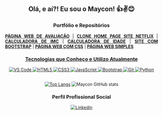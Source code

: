 <div align="center">
  
  ## Olá, e aí?! Eu sou o Maycon! 👍✌😊
  
  ### Portfólio e Repositórios
  
  <div align="justify">
    <a href="https://github.com/mayconfranca/pagina-web-de-avaliacao"><b>PÁGINA WEB DE AVALIAÇÃO</b></a> |
    <a href="https://github.com/mayconfranca/clone-home-page-site-netflix/"><b>CLONE HOME PAGE SITE NETFLIX</b></a> |
    <a href="https://github.com/mayconfranca/calculadora-de-imc/"><b>CALCULADORA DE IMC</b></a> |
    <a href="https://github.com/mayconfranca/calculadora-de-idade/"><b>CALCULADORA DE IDADE</b></a> |    
    <a href="https://github.com/mayconfranca/site-com-Bootstrap/"><b>SITE COM BOOTSTRAP</b></a> |
    <a href="https://github.com/mayconfranca/pagina-web-com-CSS/"><b>PÁGINA WEB COM CSS</b></a> |
    <a href="https://github.com/mayconfranca/pagina-web-simples/"><b>PÁGINA WEB SIMPLES</b>
  </div>
      
  ### Tecnologias que Conheço e Utilizo Atualmente
  
  <div>
    <img src="https://img.shields.io/badge/Visual_Studio_Code-0078D4?style=for-the-badge&logo=visual%20studio%20code&logoColor=white" alt="VS Code">
    <img src="https://img.shields.io/badge/HTML5-E34F26?style=for-the-badge&logo=html5&logoColor=white" alt="HTML5">
    <img src="https://img.shields.io/badge/CSS3-1572B6?style=for-the-badge&logo=css3&logoColor=white" alt="CSS3">
    <img src="https://img.shields.io/badge/JavaScript-F7DF1E?style=for-the-badge&logo=javascript&logoColor=black" alt="JavaScript">
    <img src="https://img.shields.io/badge/Bootstrap-563D7C?style=for-the-badge&logo=bootstrap&logoColor=white" alt="Bootstrap">
    <img src="https://img.shields.io/badge/GIT-E44C30?style=for-the-badge&logo=git&logoColor=white" alt="Git">
    <img src="https://img.shields.io/badge/Python-3776AB?style=for-the-badge&logo=python&logoColor=white" alt="Python">
  </div>

  <br>
  
  [![Top Langs](https://github-readme-stats.vercel.app/api/top-langs/?username=mayconfranca&layout=compact)](https://github.com/anuraghazra/github-readme-stats) ![Maycon GitHub stats](https://github-readme-stats.vercel.app/api?username=mayconfranca&show_icons=true&theme=gruvbox)
  
  ### Perfil Profissional Social
  
  <a href="https://www.linkedin.com/in/maycon-franca"><img src="https://img.shields.io/badge/LinkedIn-0077B5?style=for-the-badge&logo=linkedin&logoColor=white" alt="Linkedin"></a>

</div>
